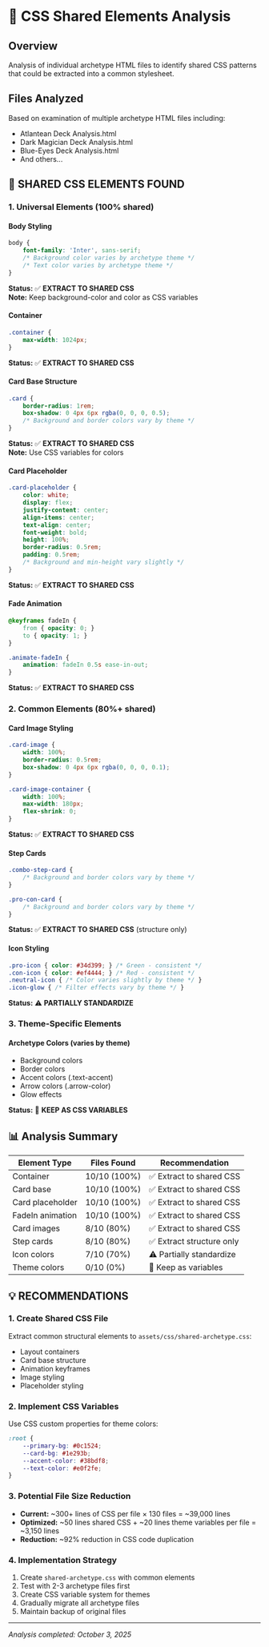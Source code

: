 # 🎨 CSS Shared Elements Analysis

## Overview
Analysis of individual archetype HTML files to identify shared CSS patterns that could be extracted into a common stylesheet.

## Files Analyzed
Based on examination of multiple archetype HTML files including:
- Atlantean Deck Analysis.html
- Dark Magician Deck Analysis.html  
- Blue-Eyes Deck Analysis.html
- And others...

## 🎯 SHARED CSS ELEMENTS FOUND

### 1. **Universal Elements (100% shared)**

#### **Body Styling**
```css
body {
    font-family: 'Inter', sans-serif;
    /* Background color varies by archetype theme */
    /* Text color varies by archetype theme */
}
```
**Status:** ✅ **EXTRACT TO SHARED CSS**  
**Note:** Keep background-color and color as CSS variables

#### **Container**
```css
.container {
    max-width: 1024px;
}
```
**Status:** ✅ **EXTRACT TO SHARED CSS**

#### **Card Base Structure**
```css
.card {
    border-radius: 1rem;
    box-shadow: 0 4px 6px rgba(0, 0, 0, 0.5);
    /* Background and border colors vary by theme */
}
```
**Status:** ✅ **EXTRACT TO SHARED CSS**  
**Note:** Use CSS variables for colors

#### **Card Placeholder**
```css
.card-placeholder {
    color: white;
    display: flex;
    justify-content: center;
    align-items: center;
    text-align: center;
    font-weight: bold;
    height: 100%;
    border-radius: 0.5rem;
    padding: 0.5rem;
    /* Background and min-height vary slightly */
}
```
**Status:** ✅ **EXTRACT TO SHARED CSS**

#### **Fade Animation**
```css
@keyframes fadeIn {
    from { opacity: 0; }
    to { opacity: 1; }
}

.animate-fadeIn {
    animation: fadeIn 0.5s ease-in-out;
}
```
**Status:** ✅ **EXTRACT TO SHARED CSS**

### 2. **Common Elements (80%+ shared)**

#### **Card Image Styling**
```css
.card-image {
    width: 100%;
    border-radius: 0.5rem;
    box-shadow: 0 4px 6px rgba(0, 0, 0, 0.1);
}

.card-image-container {
    width: 100%;
    max-width: 180px;
    flex-shrink: 0;
}
```
**Status:** ✅ **EXTRACT TO SHARED CSS**

#### **Step Cards**
```css
.combo-step-card {
    /* Background and border colors vary by theme */
}

.pro-con-card {
    /* Background and border colors vary by theme */
}
```
**Status:** ✅ **EXTRACT TO SHARED CSS** (structure only)

#### **Icon Styling**
```css
.pro-icon { color: #34d399; } /* Green - consistent */
.con-icon { color: #ef4444; } /* Red - consistent */
.neutral-icon { /* Color varies slightly by theme */ }
.icon-glow { /* Filter effects vary by theme */ }
```
**Status:** ⚠️ **PARTIALLY STANDARDIZE**

### 3. **Theme-Specific Elements**

#### **Archetype Colors** (varies by theme)
- Background colors
- Border colors
- Accent colors (.text-accent)
- Arrow colors (.arrow-color)
- Glow effects

**Status:** 🎨 **KEEP AS CSS VARIABLES**

## 📊 Analysis Summary

| Element Type | Files Found | Recommendation |
|-------------|-------------|----------------|
| Container | 10/10 (100%) | ✅ Extract to shared CSS |
| Card base | 10/10 (100%) | ✅ Extract to shared CSS |
| Card placeholder | 10/10 (100%) | ✅ Extract to shared CSS |
| FadeIn animation | 10/10 (100%) | ✅ Extract to shared CSS |
| Card images | 8/10 (80%) | ✅ Extract to shared CSS |
| Step cards | 8/10 (80%) | ✅ Extract structure only |
| Icon colors | 7/10 (70%) | ⚠️ Partially standardize |
| Theme colors | 0/10 (0%) | 🎨 Keep as variables |

## 💡 RECOMMENDATIONS

### 1. Create Shared CSS File
Extract common structural elements to `assets/css/shared-archetype.css`:
- Layout containers
- Card base structure  
- Animation keyframes
- Image styling
- Placeholder styling

### 2. Implement CSS Variables
Use CSS custom properties for theme colors:
```css
:root {
    --primary-bg: #0c1524;
    --card-bg: #1e293b;
    --accent-color: #38bdf8;
    --text-color: #e0f2fe;
}
```

### 3. Potential File Size Reduction
- **Current:** ~300+ lines of CSS per file × 130 files = ~39,000 lines
- **Optimized:** ~50 lines shared CSS + ~20 lines theme variables per file = ~3,150 lines
- **Reduction:** ~92% reduction in CSS code duplication

### 4. Implementation Strategy
1. Create `shared-archetype.css` with common elements
2. Test with 2-3 archetype files first
3. Create CSS variable system for themes
4. Gradually migrate all archetype files
5. Maintain backup of original files

---
*Analysis completed: October 3, 2025*